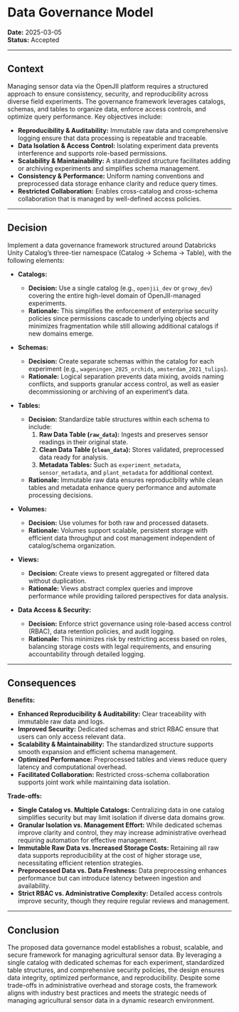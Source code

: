 # Data Governance Model

**Date:** 2025-03-05  
**Status:** Accepted

---

## Context

Managing sensor data via the OpenJII platform requires a structured approach to ensure consistency, security, and reproducibility across diverse field experiments. The governance framework leverages catalogs, schemas, and tables to organize data, enforce access controls, and optimize query performance. Key objectives include:

- **Reproducibility & Auditability:** Immutable raw data and comprehensive logging ensure that data processing is repeatable and traceable.
- **Data Isolation & Access Control:** Isolating experiment data prevents interference and supports role-based permissions.
- **Scalability & Maintainability:** A standardized structure facilitates adding or archiving experiments and simplifies schema management.
- **Consistency & Performance:** Uniform naming conventions and preprocessed data storage enhance clarity and reduce query times.
- **Restricted Collaboration:** Enables cross-catalog and cross-schema collaboration that is managed by well-defined access policies.

---

## Decision

Implement a data governance framework structured around Databricks Unity Catalog’s three-tier namespace (Catalog → Schema → Table), with the following elements:

- **Catalogs:**

  - **Decision:** Use a single catalog (e.g., `openjii_dev` or `growy_dev`) covering the entire high-level domain of OpenJII-managed experiments.
  - **Rationale:** This simplifies the enforcement of enterprise security policies since permissions cascade to underlying objects and minimizes fragmentation while still allowing additional catalogs if new domains emerge.

- **Schemas:**

  - **Decision:** Create separate schemas within the catalog for each experiment (e.g., `wageningen_2025_orchids`, `amsterdam_2021_tulips`).
  - **Rationale:** Logical separation prevents data mixing, avoids naming conflicts, and supports granular access control, as well as easier decommissioning or archiving of an experiment’s data.

- **Tables:**

  - **Decision:** Standardize table structures within each schema to include:
    1. **Raw Data Table (`raw_data`):** Ingests and preserves sensor readings in their original state.
    2. **Clean Data Table (`clean_data`):** Stores validated, preprocessed data ready for analysis.
    3. **Metadata Tables:** Such as `experiment_metadata`, `sensor_metadata`, and `plant_metadata` for additional context.
  - **Rationale:** Immutable raw data ensures reproducibility while clean tables and metadata enhance query performance and automate processing decisions.

- **Volumes:**

  - **Decision:** Use volumes for both raw and processed datasets.
  - **Rationale:** Volumes support scalable, persistent storage with efficient data throughput and cost management independent of catalog/schema organization.

- **Views:**

  - **Decision:** Create views to present aggregated or filtered data without duplication.
  - **Rationale:** Views abstract complex queries and improve performance while providing tailored perspectives for data analysis.

- **Data Access & Security:**

  - **Decision:** Enforce strict governance using role-based access control (RBAC), data retention policies, and audit logging.
  - **Rationale:** This minimizes risk by restricting access based on roles, balancing storage costs with legal requirements, and ensuring accountability through detailed logging.

---

## Consequences

**Benefits:**

- **Enhanced Reproducibility & Auditability:** Clear traceability with immutable raw data and logs.
- **Improved Security:** Dedicated schemas and strict RBAC ensure that users can only access relevant data.
- **Scalability & Maintainability:** The standardized structure supports smooth expansion and efficient schema management.
- **Optimized Performance:** Preprocessed tables and views reduce query latency and computational overhead.
- **Facilitated Collaboration:** Restricted cross-schema collaboration supports joint work while maintaining data isolation.

**Trade-offs:**

- **Single Catalog vs. Multiple Catalogs:** Centralizing data in one catalog simplifies security but may limit isolation if diverse data domains grow.
- **Granular Isolation vs. Management Effort:** While dedicated schemas improve clarity and control, they may increase administrative overhead requiring automation for effective management.
- **Immutable Raw Data vs. Increased Storage Costs:** Retaining all raw data supports reproducibility at the cost of higher storage use, necessitating efficient retention strategies.
- **Preprocessed Data vs. Data Freshness:** Data preprocessing enhances performance but can introduce latency between ingestion and availability.
- **Strict RBAC vs. Administrative Complexity:** Detailed access controls improve security, though they require regular reviews and management.

---

## Conclusion

The proposed data governance model establishes a robust, scalable, and secure framework for managing agricultural sensor data. By leveraging a single catalog with dedicated schemas for each experiment, standardized table structures, and comprehensive security policies, the design ensures data integrity, optimized performance, and reproducibility. Despite some trade-offs in administrative overhead and storage costs, the framework aligns with industry best practices and meets the strategic needs of managing agricultural sensor data in a dynamic research environment.
